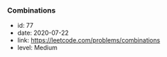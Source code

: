 ### Combinations

* id: 77
* date: 2020-07-22
* link: https://leetcode.com/problems/combinations
* level: Medium
